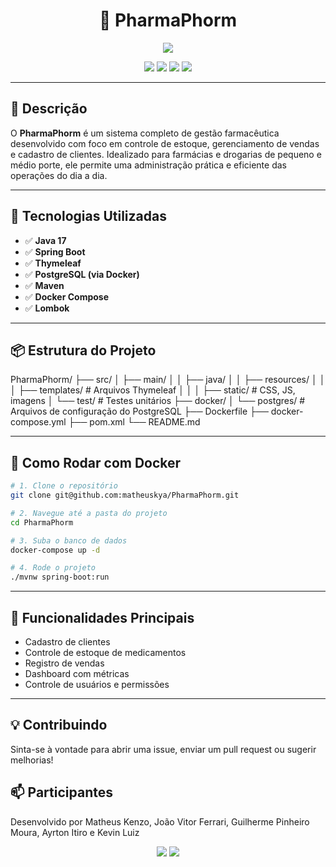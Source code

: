 <h1 align="center">💊 PharmaPhorm</h1>

<p align="center">
  <img src="https://readme-typing-svg.herokuapp.com/?lines=Sistema+de+Gestão+Farmacêutica;Controle+de+Estoque,+Vendas+e+Funcionarios&center=true&width=500&height=45">
</p>

<p align="center">
  <img src="https://img.shields.io/badge/SpringBoot-2.7.5-brightgreen?style=for-the-badge&logo=springboot">
  <img src="https://img.shields.io/badge/PostgreSQL-15-blue?style=for-the-badge&logo=postgresql">
  <img src="https://img.shields.io/badge/Docker-%230db7ed.svg?style=for-the-badge&logo=docker&logoColor=white">
  <img src="https://img.shields.io/badge/Status-Em%20Desenvolvimento-orange?style=for-the-badge">
</p>

---

## 📌 Descrição

O **PharmaPhorm** é um sistema completo de gestão farmacêutica desenvolvido com foco em controle de estoque, gerenciamento de vendas e cadastro de clientes. Idealizado para farmácias e drogarias de pequeno e médio porte, ele permite uma administração prática e eficiente das operações do dia a dia.

---

## 🚀 Tecnologias Utilizadas

- ✅ **Java 17**
- ✅ **Spring Boot**
- ✅ **Thymeleaf**
- ✅ **PostgreSQL (via Docker)**
- ✅ **Maven**
- ✅ **Docker Compose**
- ✅ **Lombok**

---

## 📦 Estrutura do Projeto

PharmaPhorm/
├── src/
│   ├── main/
│   │   ├── java/
│   │   ├── resources/
│   │   │   ├── templates/    # Arquivos Thymeleaf
│   │   │   ├── static/       # CSS, JS, imagens
│   └── test/                # Testes unitários
├── docker/
│   └── postgres/             # Arquivos de configuração do PostgreSQL
├── Dockerfile
├── docker-compose.yml
├── pom.xml
└── README.md

---

## 🐳 Como Rodar com Docker

```bash
# 1. Clone o repositório
git clone git@github.com:matheuskya/PharmaPhorm.git

# 2. Navegue até a pasta do projeto
cd PharmaPhorm

# 3. Suba o banco de dados
docker-compose up -d

# 4. Rode o projeto
./mvnw spring-boot:run
```

---

## 🧪 Funcionalidades Principais

- Cadastro de clientes
- Controle de estoque de medicamentos
- Registro de vendas
- Dashboard com métricas
- Controle de usuários e permissões

---

## 💡 Contribuindo

Sinta-se à vontade para abrir uma issue, enviar um pull request ou sugerir melhorias!

## 📫 Participantes

Desenvolvido por Matheus Kenzo, João Vitor Ferrari, Guilherme Pinheiro Moura, Ayrton Itiro e Kevin Luiz

<p align="center">
  <img src="https://forthebadge.com/images/badges/made-with-java.svg">
  <img src="https://forthebadge.com/images/badges/powered-by-coffee.svg">
</p>
